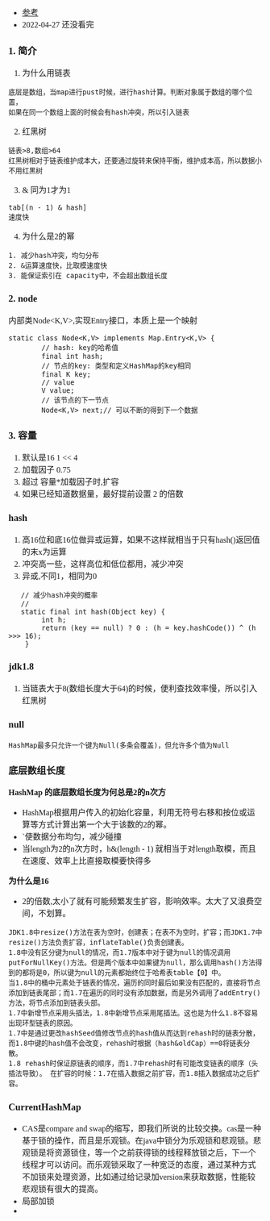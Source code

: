 <font face="Simsun" size=3>

- [参考](https://wenku.baidu.com/view/79197504ac45b307e87101f69e3143323968f5c7.html)
- 2022-04-27 还没看完


### 1. 简介

1. 为什么用链表
~~~
底层是数组，当map进行pust时候，进行hash计算。判断对象属于数组的哪个位置，
如果在同一个数组上面的时候会有hash冲突，所以引入链表
~~~

2. 红黑树
~~~
链表>8,数组>64
红黑树相对于链表维护成本大，还要通过旋转来保持平衡，维护成本高，所以数据小不用红黑树
~~~

3. & 同为1才为1
~~~
tab[(n - 1) & hash]
速度快
~~~

4. 为什么是2的幂
~~~
1. 减少hash冲突，均匀分布
2. &运算速度快，比取模速度快
3. 能保证索引在 capacity中，不会超出数组长度
~~~


### 2. node

内部类Node<K,V>,实现Entry接口，本质上是一个映射
~~~
static class Node<K,V> implements Map.Entry<K,V> {
        // hash: key的哈希值
        final int hash;
        // 节点的key: 类型和定义HashMap的key相同
        final K key;
        // value
        V value;
        // 该节点的下一节点
        Node<K,V> next;// 可以不断的得到下一个数据
~~~

### 3. 容量

1. 默认是16 1 << 4
2. 加载因子 0.75
3. 超过 容量*加载因子时,扩容
4. 如果已经知道数据量，最好提前设置 2 的倍数

### hash

1. 高16位和底16位做异或运算，如果不这样就相当于只有hash()返回值的末x为运算
2. 冲突高一些，这样高位和低位都用，减少冲突
3. 异或,不同1，相同为0
~~~
   // 减少hash冲突的概率
   //
   static final int hash(Object key) {
        int h;
        return (key == null) ? 0 : (h = key.hashCode()) ^ (h >>> 16);
    }
~~~

### jdk1.8

1. 当链表大于8(数组长度大于64)的时候，便利查找效率慢，所以引入红黑树


### null

~~~
HashMap最多只允许一个键为Null(多条会覆盖)，但允许多个值为Null
~~~

### 底层数组长度

**HashMap 的底层数组长度为何总是2的n次方**
- HashMap根据用户传入的初始化容量，利用无符号右移和按位或运算等方式计算出第一个大于该数的2的幂。
- `使数据分布均匀，减少碰撞
- 当length为2的n次方时，h&(length - 1) 就相当于对length取模，而且在速度、效率上比直接取模要快得多

**为什么是16**
- 2的倍数,太小了就有可能频繁发生扩容，影响效率。太大了又浪费空间，不划算。



~~~
JDK1.8中resize()方法在表为空时，创建表；在表不为空时，扩容；而JDK1.7中resize()方法负责扩容，inflateTable()负责创建表。
1.8中没有区分键为null的情况，而1.7版本中对于键为null的情况调用putForNullKey()方法。但是两个版本中如果键为null，那么调用hash()方法得到的都将是0，所以键为null的元素都始终位于哈希表table【0】中。
当1.8中的桶中元素处于链表的情况，遍历的同时最后如果没有匹配的，直接将节点添加到链表尾部；而1.7在遍历的同时没有添加数据，而是另外调用了addEntry()方法，将节点添加到链表头部。
1.7中新增节点采用头插法，1.8中新增节点采用尾插法。这也是为什么1.8不容易出现环型链表的原因。
1.7中是通过更改hashSeed值修改节点的hash值从而达到rehash时的链表分散，而1.8中键的hash值不会改变，rehash时根据（hash&oldCap）==0将链表分散。
1.8 rehash时保证原链表的顺序，而1.7中rehash时有可能改变链表的顺序（头插法导致）。 在扩容的时候：1.7在插入数据之前扩容，而1.8插入数据成功之后扩容。
~~~


### CurrentHashMap

- CAS是compare and swap的缩写，即我们所说的比较交换。cas是一种基于锁的操作，而且是乐观锁。在java中锁分为乐观锁和悲观锁。悲观锁是将资源锁住，等一个之前获得锁的线程释放锁之后，下一个线程才可以访问。而乐观锁采取了一种宽泛的态度，通过某种方式不加锁来处理资源，比如通过给记录加version来获取数据，性能较悲观锁有很大的提高。
- 局部加锁
- 


</font>